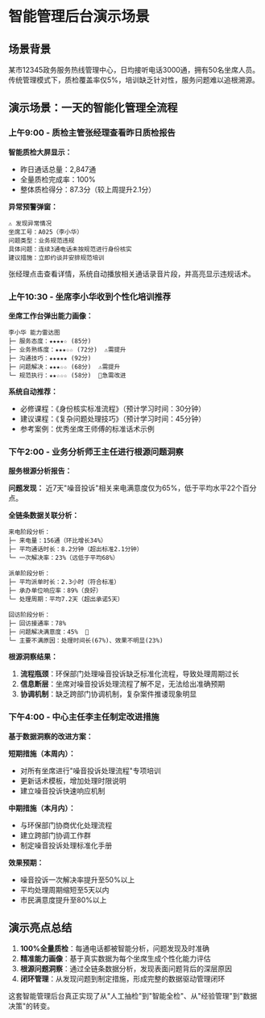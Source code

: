 # 智能管理后台演示场景

## 场景背景
某市12345政务服务热线管理中心，日均接听电话3000通，拥有50名坐席人员。传统管理模式下，质检覆盖率仅5%，培训缺乏针对性，服务问题难以追根溯源。

## 演示场景：一天的智能化管理全流程

### 上午9:00 - 质检主管张经理查看昨日质检报告

**智能质检大屏显示：**
- 昨日通话总量：2,847通
- 全量质检完成率：100%
- 整体质检得分：87.3分（较上周提升2.1分）

**异常预警弹窗：**
```
⚠️ 发现异常情况
坐席工号：A025（李小华）
问题类型：业务规范违规
具体问题：连续3通电话未按规范进行身份核实
建议措施：立即约谈并安排规范培训
```

张经理点击查看详情，系统自动播放相关通话录音片段，并高亮显示违规话术。

### 上午10:30 - 坐席李小华收到个性化培训推荐

**坐席工作台弹出能力画像：**
```
李小华 能力雷达图
├─ 服务态度：★★★★☆ (85分)
├─ 业务熟练度：★★★☆☆ (72分)  ⚠️需提升
├─ 沟通技巧：★★★★★ (92分)
├─ 问题解决：★★★☆☆ (68分)  ⚠️需提升
└─ 规范执行：★★☆☆☆ (58分)  🔴急需改进
```

**系统自动推荐：**
- 必修课程：《身份核实标准流程》（预计学习时间：30分钟）
- 建议课程：《复杂问题处理技巧》（预计学习时间：45分钟）
- 参考案例：优秀坐席王师傅的标准话术示例

### 下午2:00 - 业务分析师王主任进行根源问题洞察

**服务根源分析报告：**

**问题发现：**
近7天"噪音投诉"相关来电满意度仅为65%，低于平均水平22个百分点。

**全链条数据关联分析：**
```
来电阶段分析：
├─ 来电量：156通（环比增长34%）
├─ 平均通话时长：8.2分钟（超出标准2.1分钟）
└─ 一次解决率：23%（远低于平均68%）

派单阶段分析：
├─ 平均派单时长：2.3小时（符合标准）
├─ 承办单位响应率：89%（良好）
└─ 处理周期：平均7.2天（超出承诺5天）

回访阶段分析：
├─ 回访接通率：78%
├─ 问题解决满意度：45%  🔴
└─ 主要不满原因：处理时间长(67%)、效果不明显(23%)
```

**根源洞察结果：**
1. **流程瓶颈**：环保部门处理噪音投诉缺乏标准化流程，导致处理周期过长
2. **信息断层**：坐席对噪音投诉处理流程了解不足，无法给出准确预期
3. **协调机制**：缺乏跨部门协调机制，复杂案件推诿现象明显

### 下午4:00 - 中心主任李主任制定改进措施

**基于数据洞察的改进方案：**

**短期措施（本周内）：**
- 对所有坐席进行"噪音投诉处理流程"专项培训
- 更新话术模板，增加处理时限说明
- 建立噪音投诉快速响应机制

**中期措施（本月内）：**
- 与环保部门协商优化处理流程
- 建立跨部门协调工作群
- 制定噪音投诉处理标准化手册

**效果预期：**
- 噪音投诉一次解决率提升至50%以上
- 平均处理周期缩短至5天以内
- 市民满意度提升至80%以上

## 演示亮点总结

1. **100%全量质检**：每通电话都被智能分析，问题发现及时准确
2. **精准能力画像**：基于真实数据为每个坐席生成个性化能力评估
3. **根源问题洞察**：通过全链条数据分析，发现表面问题背后的深层原因
4. **闭环管理**：从发现问题到制定措施，形成完整的数据驱动管理闭环

这套智能管理后台真正实现了从"人工抽检"到"智能全检"、从"经验管理"到"数据决策"的转变。
